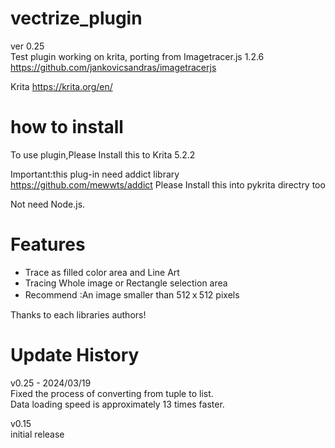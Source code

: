 # vectrize_plugin
ver 0.25  
Test plugin working on krita, porting from Imagetracer.js 1.2.6  
https://github.com/jankovicsandras/imagetracerjs

Krita
https://krita.org/en/

# how to install
To use plugin,Please Install this to  Krita 5.2.2

Important:this plug-in need addict library  
https://github.com/mewwts/addict
Please Install this into pykrita directry too

Not need Node.js.    

# Features
* Trace as filled color area and Line Art 
* Tracing Whole image or Rectangle selection area
* Recommend :An image smaller than 512ｘ512 pixels  
  
Thanks to each libraries authors!  

# Update History
v0.25 - 2024/03/19  
Fixed the process of converting from tuple to list.  
Data loading speed is approximately 13 times faster.  
  
v0.15  
initial release  

